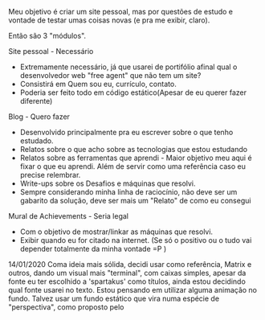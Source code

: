 Meu objetivo é criar um site pessoal, mas por questões de estudo e vontade de testar umas coisas novas (e pra me exibir, claro).

Então são 3 "módulos".

Site pessoal - Necessário
- Extremamente necessário, já que usarei de portifólio afinal qual o desenvolvedor web "free agent" que não tem um site?
- Consistirá em Quem sou eu, currículo, contato.
- Poderia ser feito todo em código estático(Apesar de eu querer fazer diferente)

Blog - Quero fazer
- Desenvolvido principalmente pra eu escrever sobre o que tenho estudado.
- Relatos sobre o que acho sobre as tecnologias que estou estudando
- Relatos sobre as ferramentas que aprendi - Maior objetivo meu aqui é fixar o que eu aprendi. Além de servir como uma referência caso eu precise relembrar.
- Write-ups sobre os Desafios e máquinas que resolvi. 
- Sempre considerando minha linha de raciocínio, não deve ser um gabarito da solução, deve ser mais um "Relato" de como eu consegui

Mural de Achievements - Seria legal
- Com o objetivo de mostrar/linkar as máquinas que resolvi.
- Exibir quando eu for citado na internet. (Se só o positivo ou o tudo vai depender totalmente da minha vontade =P )


14/01/2020
Coma ideia mais sólida, decidi usar como referência, Matrix e outros, dando um visual mais "terminal", com caixas simples, apesar da fonte eu ter escolhido a 'spartakus' como títulos, ainda estou decidindo qual fonte usarei no texto.
Estou pensando em utilizar alguma animação no fundo.
Talvez usar um fundo estático que vira numa espécie de "perspectiva", como proposto pelo 